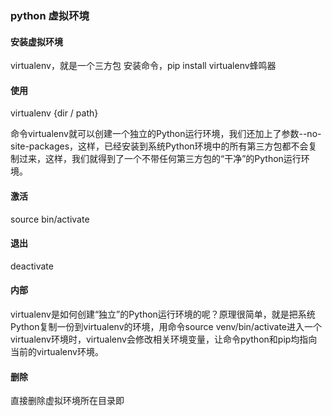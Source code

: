 ### python 虚拟环境

#### 安装虚拟环境

virtualenv，就是一个三方包
安装命令，pip install virtualenv蜂鸣器

#### 使用

virtualenv {dir / path}

命令virtualenv就可以创建一个独立的Python运行环境，我们还加上了参数--no-site-packages，这样，已经安装到系统Python环境中的所有第三方包都不会复制过来，这样，我们就得到了一个不带任何第三方包的“干净”的Python运行环境。

#### 激活

source bin/activate

#### 退出

deactivate

#### 内部
virtualenv是如何创建“独立”的Python运行环境的呢？原理很简单，就是把系统Python复制一份到virtualenv的环境，用命令source venv/bin/activate进入一个virtualenv环境时，virtualenv会修改相关环境变量，让命令python和pip均指向当前的virtualenv环境。

#### 删除

直接删除虚拟环境所在目录即

